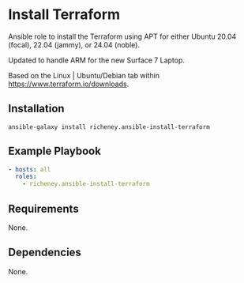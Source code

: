 # Install Terraform

Ansible role to install the Terraform using APT for either Ubuntu 20.04 (focal), 22.04 (jammy), or 24.04 (noble).

Updated to handle ARM for the new Surface 7 Laptop.

Based on the Linux | Ubuntu/Debian tab within <https://www.terraform.io/downloads>.

## Installation

`ansible-galaxy install richeney.ansible-install-terraform`

## Example Playbook

```yaml
- hosts: all
  roles:
    - richeney.ansible-install-terraform
```

## Requirements

None.

## Dependencies

None.
